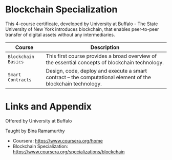 # Blockchain Specialization

This 4-course certificate, developed by University at Buffalo - The State University of New York introduces blockchain, that enables peer-to-peer transfer of digital assets without any intermediaries. 

| Course | Description |
| --- | --- |
| `Blockchain Basics` | This first course provides a broad overview of the essential concepts of blockchain technology. |
| `Smart Contracts` | Design, code, deploy and execute a smart contract – the computational element of the blockchain technology.  |


Links and Appendix
========================================================
Offered by University at Buffalo

Taught by Bina Ramamurthy


- Coursera: https://www.coursera.org/home
- Blockchain Specialization: https://www.coursera.org/specializations/blockchain

